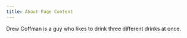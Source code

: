 ```yaml
---
title: About Page Content
---
```


Drew Coffman is a guy who likes to drink three different drinks at once.
